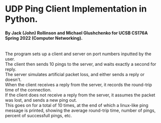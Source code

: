 # UDP Ping Client Implementation in Python.
#### By Jack (John) Rollinson and Michael Glushchenko for UCSB CS176A Spring 2022 (Computer Networking).
\
The program sets up a client and server on port numbers inputted by the user.\
  The client then sends 10 pings to the server, and waits exactly a second for reply.\
    The server simulates artificial packet loss, and either sends a reply or doesn't.\
    When the client receives a reply from the server, it records the round-trip time of the connection.\
    If the client does not receive a reply from the server, it assumes the packet was lost, and sends a new ping out.\
  This goes on for a total of 10 times, at the end of which a linux-like ping message is printed, showing the average round-trip time, number of pings, percent of successfull pings, etc.
